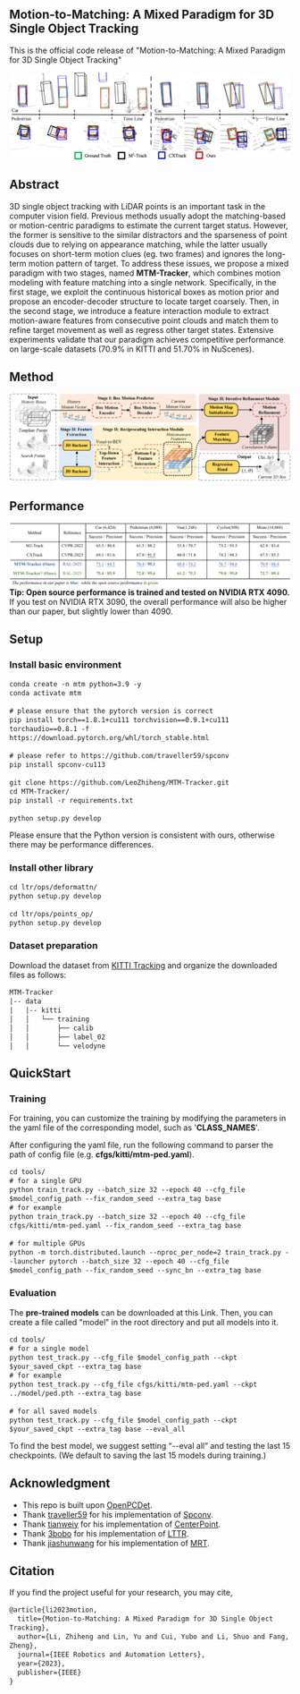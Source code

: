 ## Motion-to-Matching: A Mixed Paradigm for 3D Single Object Tracking

This is the official code release of "Motion-to-Matching: A Mixed Paradigm for 3D Single Object Tracking"

![](https://github.com/LeoZhiheng/MTM-Tracker/blob/main/Picture/Quantitative_results.png)

## Abstract

3D single object tracking with LiDAR points is an important task in the computer vision field. Previous methods usually adopt the matching-based or motion-centric paradigms to estimate the current target status. However, the former is sensitive to the similar distractors and the sparseness of point clouds due to relying on appearance matching, while the latter usually focuses on short-term motion clues (eg. two frames) and ignores the long-term motion pattern of target. To address these issues, we propose a mixed paradigm with two stages, named **MTM-Tracker**, which combines motion modeling with feature matching into a single network. Specifically, in the first stage, we exploit the continuous historical boxes as motion prior and propose an encoder-decoder structure to locate target coarsely. Then, in the second stage, we introduce a feature interaction module to extract motion-aware features from consecutive point clouds and match them to refine target movement as well as regress other target states. Extensive experiments validate that our paradigm achieves competitive performance on large-scale datasets (70.9\% in KITTI and 51.70\% in NuScenes).

## Method

![](https://github.com/LeoZhiheng/MTM-Tracker/blob/main/Picture/MTM-Tracker.png)

## Performance

![](https://github.com/LeoZhiheng/MTM-Tracker/blob/main/Picture/Performance++.png)
**Tip: Open source performance is trained and tested on NVIDIA RTX 4090.** If you test on NVIDIA RTX 3090, the overall performance will also be higher than our paper, but slightly lower than 4090.

## Setup
### Install basic environment
```
conda create -n mtm python=3.9 -y
conda activate mtm

# please ensure that the pytorch version is correct
pip install torch==1.8.1+cu111 torchvision==0.9.1+cu111 torchaudio==0.8.1 -f https://download.pytorch.org/whl/torch_stable.html

# please refer to https://github.com/traveller59/spconv
pip install spconv-cu113

git clone https://github.com/LeoZhiheng/MTM-Tracker.git
cd MTM-Tracker/
pip install -r requirements.txt

python setup.py develop
```
Please ensure that the Python version is consistent with ours, otherwise there may be performance differences.

### Install other library
```
cd ltr/ops/deformattn/
python setup.py develop

cd ltr/ops/points_op/
python setup.py develop
```

### Dataset preparation
Download the dataset from [KITTI Tracking](https://www.cvlibs.net/datasets/kitti/) and organize the downloaded files as follows:

```
MTM-Tracker                                           
|-- data                                     
|   |-- kitti                                                                          
│   │   └── training
│   │       ├── calib
│   │       ├── label_02
│   │       └── velodyne
```

## QuickStart
### Training
For training, you can customize the training by modifying the parameters in the yaml file of the corresponding model, such as '**CLASS_NAMES**'.

After configuring the yaml file, run the following command to parser the path of config file (e.g. **cfgs/kitti/mtm-ped.yaml**).

```
cd tools/
# for a single GPU
python train_track.py --batch_size 32 --epoch 40 --cfg_file $model_config_path --fix_random_seed --extra_tag base
# for example
python train_track.py --batch_size 32 --epoch 40 --cfg_file cfgs/kitti/mtm-ped.yaml --fix_random_seed --extra_tag base

# for multiple GPUs
python -m torch.distributed.launch --nproc_per_node=2 train_track.py --launcher pytorch --batch_size 32 --epoch 40 --cfg_file $model_config_path --fix_random_seed --sync_bn --extra_tag base
```

### Evaluation
The **pre-trained models** can be downloaded at this Link. Then, you can create a file called "model" in the root directory and put all models into it.

```
cd tools/
# for a single model
python test_track.py --cfg_file $model_config_path --ckpt $your_saved_ckpt --extra_tag base
# for example
python test_track.py --cfg_file cfgs/kitti/mtm-ped.yaml --ckpt ../model/ped.pth --extra_tag base

# for all saved models
python test_track.py --cfg_file $model_config_path --ckpt $your_saved_ckpt --extra_tag base --eval_all
```

To find the best model, we suggest setting “--eval all” and testing the last 15 checkpoints.
(We default to saving the last 15 models during training.)

## Acknowledgment
- This repo is built upon [OpenPCDet](https://github.com/open-mmlab/OpenPCDet).
- Thank [traveller59](https://github.com/traveller59) for his implementation of [Spconv](https://github.com/traveller59/spconv).
- Thank [tianweiy](https://github.com/tianweiy) for his implementation of [CenterPoint](https://github.com/tianweiy/CenterPoint).
- Thank [3bobo](https://github.com/3bobo) for his implementation of [LTTR](https://github.com/3bobo/lttr).
- Thank [jiashunwang](https://github.com/jiashunwang) for his implementation of [MRT](https://github.com/jiashunwang/MRT).

## Citation
If you find the project useful for your research, you may cite,

```
@article{li2023motion,
  title={Motion-to-Matching: A Mixed Paradigm for 3D Single Object Tracking},
  author={Li, Zhiheng and Lin, Yu and Cui, Yubo and Li, Shuo and Fang, Zheng},
  journal={IEEE Robotics and Automation Letters},
  year={2023},
  publisher={IEEE}
}
```
